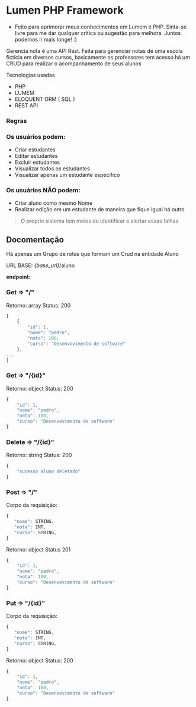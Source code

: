 # Lumen PHP Framework

- Feito para aprimorar meus conhecimentos em Lumem e PHP. Sinta-se livre para me dar qualquer crítica ou sugestão para melhora. Juntos podemos ir mais longe! :)

Gerencia nota é uma API Rest. Feita para gerenciar notas de uma escola fictícia em diversos cursos, basicamente os professores tem acesso há um CRUD para realizar o acompanhamento de seus alunos

Tecnologias usadas

- PHP
- LUMEM
- ELOQUENT ORM ( SQL )
- REST API

### Regras

### Os usuários podem:

- Criar estudantes
- Editar estudantes
- Excluir estudantes
- Visualizar todos os estudantes
- Visualizar apenas um estudante específico

### Os usuários NÃO podem:

- Criar aluno como mesmo Nome
- Realizar edição em um estudante de maneira que fique igual há outro

> O proprio sistema tem meios de identificar e alertar essas falhas


## Docomentação

Há apenas um Grupo de rotas que formam um Crud na entidade Aluno

URL BASE: _{base_url}_/aluno

**endpoint:**
### Get => "/"
Retorno: array
Status: 200
```js
[
    {
        "id": 1,
        "nome": "pedro",
        "nota": 100,
        "curso": "Desenvovimento de software"
    },
...
]
```

### Get => "/{id}"
Retorno: object
Status: 200
```js
{
    "id": 1,
    "nome": "pedro",
    "nota": 100,
    "curso": "Desenvovimento de software"
}
```

### Delete => "/{id}"
Retorno: string
Status: 200
```js
{
    "sucesso aluno deletado"
}
```

### Post => "/"
Corpo da requisição:
 ```js
{
    "nome": STRING,
    "nota": INT,
    "curso": STRING,
}
```
Retorno: object
Status 201
```js
{
    "id": 1,
    "nome": "pedro",
    "nota": 100,
    "curso": "Desenvovimento de software"
}
```
 ### Put => "/{id}"
Corpo da requisição:
 ```js
{
    "nome": STRING,
    "nota": INT,
    "curso": STRING,
}
```
Retorno: object
Status: 200
```js
{
    "id": 1,
    "nome": "pedro",
    "nota": 100,
    "curso": "Desenvovimento de software"
}
```